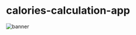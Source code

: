 # calories-calculation-app

![banner](https://user-images.githubusercontent.com/73714921/147475694-ea833ba1-8234-40cf-8cd0-24763be0da6c.jpg)
